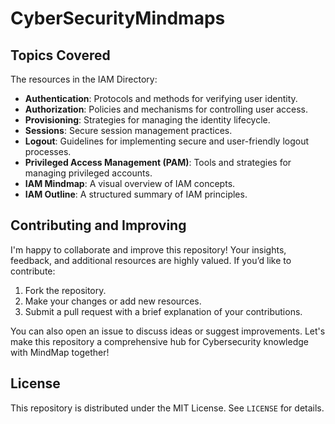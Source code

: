 # CyberSecurityMindmaps

## Topics Covered

The resources in the IAM Directory:

- **Authentication**: Protocols and methods for verifying user identity.
- **Authorization**: Policies and mechanisms for controlling user access.
- **Provisioning**: Strategies for managing the identity lifecycle.
- **Sessions**: Secure session management practices.
- **Logout**: Guidelines for implementing secure and user-friendly logout processes.
- **Privileged Access Management (PAM)**: Tools and strategies for managing privileged accounts.
- **IAM Mindmap**: A visual overview of IAM concepts.
- **IAM Outline**: A structured summary of IAM principles.

## Contributing and Improving

I'm happy to collaborate and improve this repository! Your insights, feedback, and additional resources are highly valued. If you’d like to contribute:

1. Fork the repository.
2. Make your changes or add new resources.
3. Submit a pull request with a brief explanation of your contributions.

You can also open an issue to discuss ideas or suggest improvements. Let's make this repository a comprehensive hub for Cybersecurity knowledge with MindMap together!

## License

This repository is distributed under the MIT License. See `LICENSE` for details.
